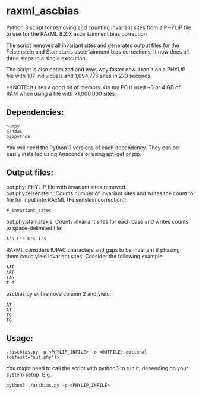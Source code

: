 # raxml_ascbias  

Python 3 script for removing and counting invariant sites from a PHYLIP file to use for the RAxML 8.2.X ascertainment bias correction  

The script removes all invariant sites and generates output files for the Felsenstein and Stamatakis ascertainment bias corrections. It now does all three steps in a single execution.  

The script is also optimized and way, way faster now. I ran it on a PHYLIP file with 107 individuals and 1,094,776 sites in 273 seconds.  

**NOTE: It uses a good bit of memory. On my PC it used ~3 or 4 GB of RAM when using a file with >1,000,000 sites.

## Dependencies:

```
numpy
pandas
biopython
```

You will need the Python 3 versions of each dependency. They can be easily installed using Anaconda or using apt-get or pip.

## Output files:
out.phy: PHYLIP file with invariant sites removed.  
out.phy.felsenstein: Counts number of invariant sites and writes the count to file for input into RAxML (Felsenstein correction):  

`#_invariant_sites`  

out.phy.stamatakis: Counts invariant sites for each base and writes counts to space-delimited file:

`A's C's G's T's`

RAxML considers IUPAC characters and gaps to be invariant if phasing them could yield invariant sites. Consider the following example:  

```  
AAT  
ART  
TAG  
T-G  
```  

ascbias.py will remove column 2 and yield:  

```  
AT  
AT  
TG  
TG  
```  

## Usage:
`./ascbias.py -p <PHYLIP_INFILE> -o <OUTFILE; optional (default="out.phy")>`  

You might need to call the script with python3 to run it, depending on your system setup. E.g.:  

`python3 ./ascbias.py -p <PHYLIP_INFILE>`  
